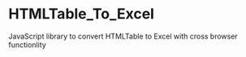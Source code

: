 # HTMLTable_To_Excel
JavaScript library to convert HTMLTable to Excel with cross browser functionlity
